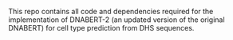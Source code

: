 This repo contains all code and dependencies required for the implementation of DNABERT-2 (an updated version of the original DNABERT) for cell type prediction from DHS sequences.
